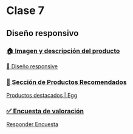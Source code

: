 # Clase 7

## Diseño responsivo

### [🏠 Imagen y descripción del producto](./🏠%20Imagen%20y%20descripción%20del%20producto.pdf)

[🚀 Diseño responsive](./🚀%20Diseño%20responsive.pdf)

### [👣 Sección de Productos Recomendados](./👣%20Sección%20de%20Productos%20Recomendados.pdf)

[Productos destacados | Egg](https://youtu.be/_zdWyRnotIA)

### [✅ Encuesta de valoración](./✅%20Encuesta%20de%20valoración.pdf)

[Responder Encuesta](https://eggeducacion.typeform.com/to/PRnx0Yay#form_type=nps&profile_id=65d6688b339a554a49904f8f&step_id=4217gWA48EA2lmZFoaCyDb&module_id=16iSyIcE0nQTOt67tcxwYe&section_id=2yD0iPQvid5F2bTBg96O4X)
